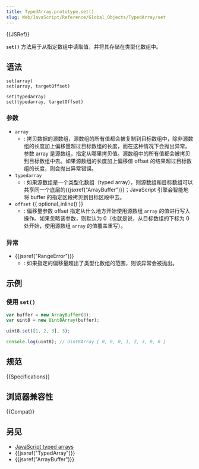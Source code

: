 ```yaml
---
title: TypedArray.prototype.set()
slug: Web/JavaScript/Reference/Global_Objects/TypedArray/set
---
```


{{JSRef}}

**`set()`** 方法用于从指定数组中读取值，并将其存储在类型化数组中。

## 语法

```js-nolint
set(array)
set(array, targetOffset)

set(typedarray)
set(typedarray, targetOffset)
```

### 参数

- `array`
  - : 拷贝数据的源数组，源数组的所有值都会被复制到目标数组中，除非源数组的长度加上偏移量超过目标数组的长度，而在这种情况下会抛出异常。参数 array 是源数组，指定从哪里拷贝值。源数组中的所有值都会被拷贝到目标数组中去。如果源数组的长度加上偏移值 offset 的结果超过目标数组的长度，则会抛出异常错误。
- `typedarray`
  - : 如果源数组是一个类型化数组（typed array），则源数组和目标数组可以共享同一个底层的{{jsxref("ArrayBuffer")}}；JavaScript 引擎会智能地将 buffer 的指定区段拷贝到目标区段中去。
- `offset` {{ optional_inline() }}
  - : 偏移量参数 offset 指定从什么地方开始使用源数组 `array` 的值进行写入操作。如果忽略该参数，则默认为 0（也就是说，从目标数组的下标为 0 处开始，使用源数组 `array` 的值覆盖重写）。

### 异常

- {{jsxref("RangeError")}}
  - : 如果指定的偏移量超出了类型化数组的范围，则该异常会被抛出。

## 示例

### 使用 `set()`

```js
var buffer = new ArrayBuffer(8);
var uint8 = new Uint8Array(buffer);

uint8.set([1, 2, 3], 3);

console.log(uint8); // Uint8Array [ 0, 0, 0, 1, 2, 3, 0, 0 ]
```

## 规范

{{Specifications}}

## 浏览器兼容性

{{Compat}}

## 另见

- [JavaScript typed arrays](/zh-CN/docs/Web/JavaScript/Typed_arrays)
- {{jsxref("TypedArray")}}
- {{jsxref("ArrayBuffer")}}
